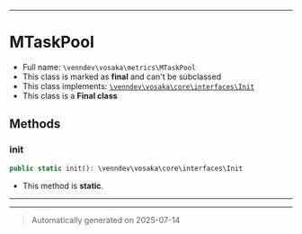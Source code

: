 ***

# MTaskPool





* Full name: `\venndev\vosaka\metrics\MTaskPool`
* This class is marked as **final** and can't be subclassed
* This class implements:
[`\venndev\vosaka\core\interfaces\Init`](../core/interfaces/Init.md)
* This class is a **Final class**




## Methods


### init



```php
public static init(): \venndev\vosaka\core\interfaces\Init
```



* This method is **static**.








***


***
> Automatically generated on 2025-07-14
